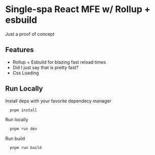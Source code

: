 # Single-spa React MFE w/ Rollup + esbuild

Just a proof of concept

## Features

- Rollup + Esbuild for blazing fast reload times
- Did I just say that is pretty fast?
- Css Loading

## Run Locally

Install deps with your favorite dependecy manager

```bash
  pnpm install
```

Run locally

```bash
  pnpm run dev
```

Run build

```bash
  pnpm run build
```
